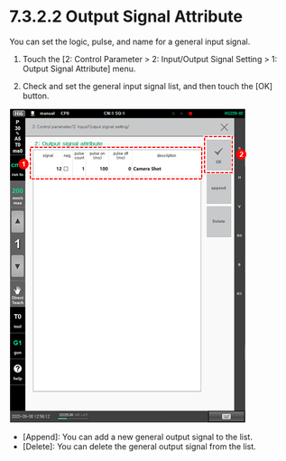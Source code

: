 # 7.3.2.2 Output Signal Attribute

You can set the logic, pulse, and name for a general input signal.

1.	Touch the \[2: Control Parameter &gt; 2: Input/Output Signal Setting &gt; 1: Output Signal Attribute\] menu. 

2.	Check and set the general input signal list, and then touch the \[OK\] button.

![](../../../.gitbook/assets/image%20%28427%29.png)

* \[Append\]: You can add a new general output signal to the list.
* \[Delete\]: You can delete the general output signal from the list.





